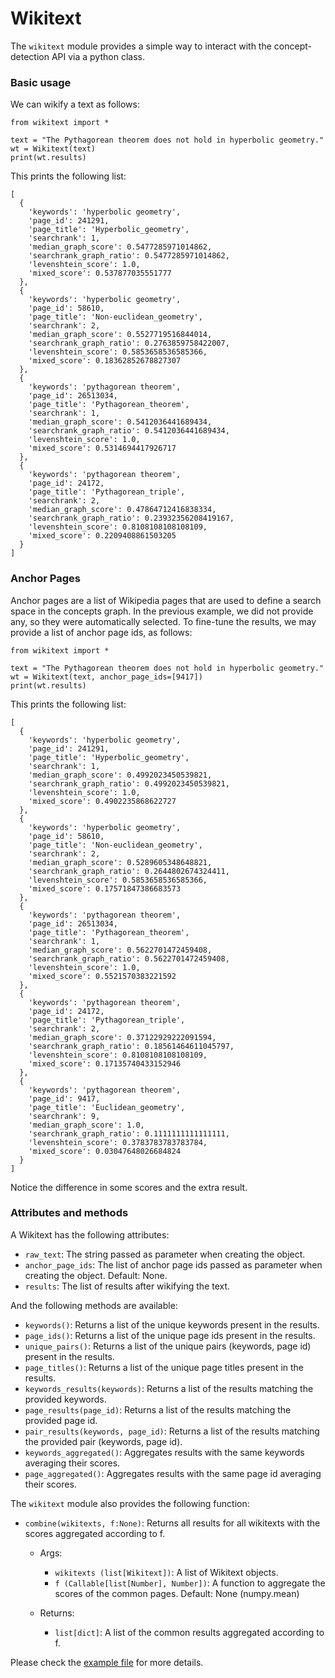 # Wikitext
The `wikitext` module provides a simple way to interact with the concept-detection API via a python class.

### Basic usage
We can wikify a text as follows:
```
from wikitext import *

text = "The Pythagorean theorem does not hold in hyperbolic geometry."
wt = Wikitext(text)
print(wt.results)
```

This prints the following list:
```
[
  {
    'keywords': 'hyperbolic geometry',
    'page_id': 241291,
    'page_title': 'Hyperbolic_geometry',
    'searchrank': 1,
    'median_graph_score': 0.5477285971014862,
    'searchrank_graph_ratio': 0.5477285971014862,
    'levenshtein_score': 1.0,
    'mixed_score': 0.537877035551777
  },
  {
    'keywords': 'hyperbolic geometry',
    'page_id': 58610,
    'page_title': 'Non-euclidean_geometry',
    'searchrank': 2,
    'median_graph_score': 0.5527719516844014,
    'searchrank_graph_ratio': 0.2763859758422007,
    'levenshtein_score': 0.5853658536585366,
    'mixed_score': 0.18362852678827307
  },
  {
    'keywords': 'pythagorean theorem',
    'page_id': 26513034,
    'page_title': 'Pythagorean_theorem',
    'searchrank': 1,
    'median_graph_score': 0.5412036441689434,
    'searchrank_graph_ratio': 0.5412036441689434,
    'levenshtein_score': 1.0,
    'mixed_score': 0.5314694417926717
  },
  {
    'keywords': 'pythagorean theorem',
    'page_id': 24172,
    'page_title': 'Pythagorean_triple',
    'searchrank': 2,
    'median_graph_score': 0.47864712416838334,
    'searchrank_graph_ratio': 0.23932356208419167,
    'levenshtein_score': 0.8108108108108109,
    'mixed_score': 0.2209408861503205
  }
]
```

### Anchor Pages
Anchor pages are a list of Wikipedia pages that are used to define a search space in the concepts graph. In the previous example, we did not provide any, so they were automatically selected. To fine-tune the results, we may provide a list of anchor page ids, as follows:
```
from wikitext import *

text = "The Pythagorean theorem does not hold in hyperbolic geometry."
wt = Wikitext(text, anchor_page_ids=[9417])
print(wt.results)
```

This prints the following list:
```
[
  {
    'keywords': 'hyperbolic geometry',
    'page_id': 241291,
    'page_title': 'Hyperbolic_geometry',
    'searchrank': 1,
    'median_graph_score': 0.4992023450539821,
    'searchrank_graph_ratio': 0.4992023450539821,
    'levenshtein_score': 1.0,
    'mixed_score': 0.4902235868622727
  },
  {
    'keywords': 'hyperbolic geometry',
    'page_id': 58610,
    'page_title': 'Non-euclidean_geometry',
    'searchrank': 2,
    'median_graph_score': 0.5289605348648821,
    'searchrank_graph_ratio': 0.2644802674324411,
    'levenshtein_score': 0.5853658536585366,
    'mixed_score': 0.17571847386683573
  },
  {
    'keywords': 'pythagorean theorem',
    'page_id': 26513034,
    'page_title': 'Pythagorean_theorem',
    'searchrank': 1,
    'median_graph_score': 0.5622701472459408,
    'searchrank_graph_ratio': 0.5622701472459408,
    'levenshtein_score': 1.0,
    'mixed_score': 0.5521570383221592
  },
  {
    'keywords': 'pythagorean theorem',
    'page_id': 24172,
    'page_title': 'Pythagorean_triple',
    'searchrank': 2,
    'median_graph_score': 0.37122929222091594,
    'searchrank_graph_ratio': 0.18561464611045797,
    'levenshtein_score': 0.8108108108108109,
    'mixed_score': 0.17135740433152946
  },
  {
    'keywords': 'pythagorean theorem',
    'page_id': 9417,
    'page_title': 'Euclidean_geometry',
    'searchrank': 9,
    'median_graph_score': 1.0,
    'searchrank_graph_ratio': 0.1111111111111111,
    'levenshtein_score': 0.3783783783783784,
    'mixed_score': 0.03047648026684824
  }
]
``` 
Notice the difference in some scores and the extra result.

### Attributes and methods
A Wikitext has the following attributes:
* `raw_text`: The string passed as parameter when creating the object.
* `anchor_page_ids`: The list of anchor page ids passed as parameter when creating the object. Default: None.
* `results`: The list of results after wikifying the text.

And the following methods are available:
* `keywords()`: Returns a list of the unique keywords present in the results. 
* `page_ids()`: Returns a list of the unique page ids present in the results.
* `unique_pairs()`: Returns a list of the unique pairs (keywords, page id) present in the results.
* `page_titles()`: Returns a list of the unique page titles present in the results.
* `keywords_results(keywords)`: Returns a list of the results matching the provided keywords.
* `page_results(page_id)`: Returns a list of the results matching the provided page id.
* `pair_results(keywords, page_id)`: Returns a list of the results matching the provided pair (keywords, page id).
* `keywords_aggregated()`: Aggregates results with the same keywords averaging their scores.
* `page_aggregated()`: Aggregates results with the same page id averaging their scores.

The `wikitext` module also provides the following function: 
* `combine(wikitexts, f:None)`: Returns all results for all wikitexts with the scores aggregated according to f.
    * Args:
        * `wikitexts (list[Wikitext])`: A list of Wikitext objects.
        * `f (Callable[list[Number], Number])`: A function to aggregate the scores of the common pages. Default: None (numpy.mean)

    * Returns:
        * `list[dict]`: A list of the common results aggregated according to f.

Please check the [example file](example.py) for more details.